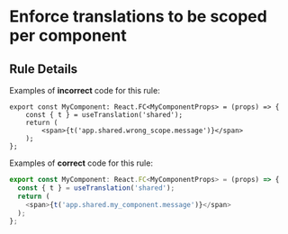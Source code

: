 # Enforce translations to be scoped per component 

## Rule Details

Examples of **incorrect** code for this rule:

```tsx
export const MyComponent: React.FC<MyComponentProps> = (props) => {
    const { t } = useTranslation('shared');
    return (
        <span>{t('app.shared.wrong_scope.message')}</span>
    );
};
```

Examples of **correct** code for this rule:

```js
export const MyComponent: React.FC<MyComponentProps> = (props) => {
  const { t } = useTranslation('shared');
  return (
    <span>{t('app.shared.my_component.message')}</span>
  );
};
```
